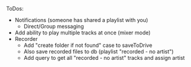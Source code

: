 ToDos:

- Notifications (someone has shared a playlist with you)
    - Direct/Group messaging
- Add ability to play multiple tracks at once (mixer mode)
- Recorder
    - Add "create folder if not found" case to saveToDrive
    - Also save recorded files to db (playlist "recorded - no artist")
    - Add query to get all "recorded - no artist" tracks and assign artist